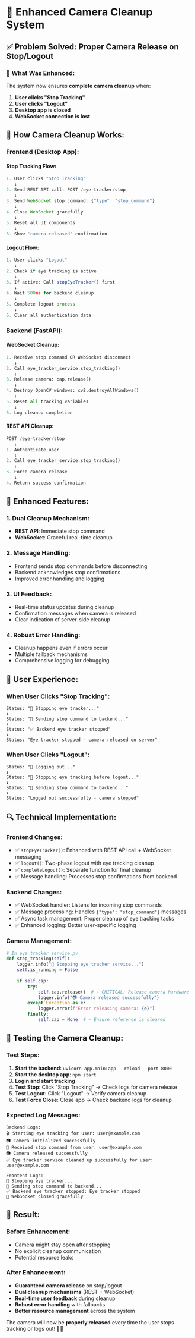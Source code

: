 # 🎥 Enhanced Camera Cleanup System

## ✅ Problem Solved: Proper Camera Release on Stop/Logout

### 🎯 **What Was Enhanced:**

The system now ensures **complete camera cleanup** when:
1. **User clicks "Stop Tracking"**
2. **User clicks "Logout"** 
3. **Desktop app is closed**
4. **WebSocket connection is lost**

## 🔧 **How Camera Cleanup Works:**

### Frontend (Desktop App):

#### **Stop Tracking Flow:**
```javascript
1. User clicks "Stop Tracking"
   ↓
2. Send REST API call: POST /eye-tracker/stop
   ↓
3. Send WebSocket stop command: {"type": "stop_command"}
   ↓
4. Close WebSocket gracefully
   ↓
5. Reset all UI components
   ↓
6. Show "camera released" confirmation
```

#### **Logout Flow:**
```javascript
1. User clicks "Logout"
   ↓
2. Check if eye tracking is active
   ↓
3. If active: Call stopEyeTracker() first
   ↓
4. Wait 500ms for backend cleanup
   ↓
5. Complete logout process
   ↓
6. Clear all authentication data
```

### Backend (FastAPI):

#### **WebSocket Cleanup:**
```python
1. Receive stop command OR WebSocket disconnect
   ↓
2. Call eye_tracker_service.stop_tracking()
   ↓
3. Release camera: cap.release()
   ↓
4. Destroy OpenCV windows: cv2.destroyAllWindows()
   ↓
5. Reset all tracking variables
   ↓
6. Log cleanup completion
```

#### **REST API Cleanup:**
```python
POST /eye-tracker/stop
   ↓
1. Authenticate user
   ↓
2. Call eye_tracker_service.stop_tracking()
   ↓
3. Force camera release
   ↓
4. Return success confirmation
```

## 🚀 **Enhanced Features:**

### 1. **Dual Cleanup Mechanism:**
- **REST API**: Immediate stop command
- **WebSocket**: Graceful real-time cleanup

### 2. **Message Handling:**
- Frontend sends stop commands before disconnecting
- Backend acknowledges stop confirmations
- Improved error handling and logging

### 3. **UI Feedback:**
- Real-time status updates during cleanup
- Confirmation messages when camera is released
- Clear indication of server-side cleanup

### 4. **Robust Error Handling:**
- Cleanup happens even if errors occur
- Multiple fallback mechanisms
- Comprehensive logging for debugging

## 📱 **User Experience:**

### **When User Clicks "Stop Tracking":**
```
Status: "🛑 Stopping eye tracker..."
↓
Status: "📡 Sending stop command to backend..."
↓
Status: "✅ Backend eye tracker stopped"
↓
Status: "Eye tracker stopped - camera released on server"
```

### **When User Clicks "Logout":**
```
Status: "🚪 Logging out..."
↓
Status: "🛑 Stopping eye tracking before logout..."
↓
Status: "📡 Sending stop command to backend..."
↓
Status: "Logged out successfully - camera stopped"
```

## 🔍 **Technical Implementation:**

### **Frontend Changes:**
- ✅ `stopEyeTracker()`: Enhanced with REST API call + WebSocket messaging
- ✅ `logout()`: Two-phase logout with eye tracking cleanup
- ✅ `completeLogout()`: Separate function for final cleanup
- ✅ Message handling: Processes stop confirmations from backend

### **Backend Changes:**
- ✅ WebSocket handler: Listens for incoming stop commands
- ✅ Message processing: Handles `{"type": "stop_command"}` messages
- ✅ Async task management: Proper cleanup of eye tracking tasks
- ✅ Enhanced logging: Better user-specific logging

### **Camera Management:**
```python
# In eye_tracker_service.py
def stop_tracking(self):
    logger.info("🛑 Stopping eye tracker service...")
    self.is_running = False
    
    if self.cap:
        try:
            self.cap.release()  # ← CRITICAL: Release camera hardware
            logger.info("📷 Camera released successfully")
        except Exception as e:
            logger.error(f"Error releasing camera: {e}")
        finally:
            self.cap = None  # ← Ensure reference is cleared
```

## 🧪 **Testing the Camera Cleanup:**

### **Test Steps:**
1. **Start the backend**: `uvicorn app.main:app --reload --port 8000`
2. **Start the desktop app**: `npm start`
3. **Login and start tracking**
4. **Test Stop**: Click "Stop Tracking" → Check logs for camera release
5. **Test Logout**: Click "Logout" → Verify camera cleanup
6. **Test Force Close**: Close app → Check backend logs for cleanup

### **Expected Log Messages:**
```
Backend Logs:
🎬 Starting eye tracking for user: user@example.com
📷 Camera initialized successfully
🛑 Received stop command from user: user@example.com
📷 Camera released successfully
✅ Eye tracker service cleaned up successfully for user: user@example.com
```

```
Frontend Logs:
🛑 Stopping eye tracker...
📡 Sending stop command to backend...
✅ Backend eye tracker stopped: Eye tracker stopped
📡 WebSocket closed gracefully
```

## 🎉 **Result:**

### **Before Enhancement:**
- Camera might stay open after stopping
- No explicit cleanup communication
- Potential resource leaks

### **After Enhancement:**
- **Guaranteed camera release** on stop/logout
- **Dual cleanup mechanisms** (REST + WebSocket)
- **Real-time user feedback** during cleanup
- **Robust error handling** with fallbacks
- **Better resource management** across the system

The camera will now be **properly released** every time the user stops tracking or logs out! 🎥✅
